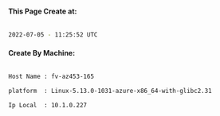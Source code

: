 
   
#### This Page Create at:

```bash

2022-07-05 - 11:25:52 UTC

```

#### Create By Machine:

```bash

Host Name : fv-az453-165

platform  : Linux-5.13.0-1031-azure-x86_64-with-glibc2.31

Ip Local  : 10.1.0.227

```

